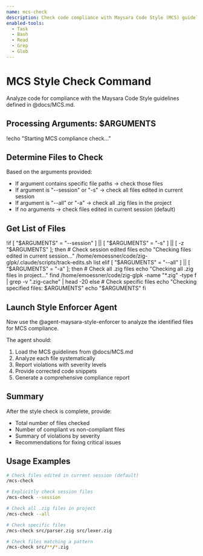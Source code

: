 ```yaml
---
name: mcs-check
description: Check code compliance with Maysara Code Style (MCS) guidelines
enabled-tools:
  - Task
  - Bash
  - Read
  - Grep
  - Glob
---
```


# MCS Style Check Command

Analyze code for compliance with the Maysara Code Style guidelines defined in @docs/MCS.md.

## Processing Arguments: $ARGUMENTS

!echo "Starting MCS compliance check..."

## Determine Files to Check

Based on the arguments provided:
- If argument contains specific file paths → check those files
- If argument is "--session" or "-s" → check all files edited in current session
- If argument is "--all" or "-a" → check all .zig files in the project
- If no arguments → check files edited in current session (default)

## Get List of Files

!if [ "$ARGUMENTS" = "--session" ] || [ "$ARGUMENTS" = "-s" ] || [ -z "$ARGUMENTS" ]; then
    # Check session edited files
    echo "Checking files edited in current session..."
    /home/emoessner/code/zig-glpk/.claude/scripts/track-edits.sh list
elif [ "$ARGUMENTS" = "--all" ] || [ "$ARGUMENTS" = "-a" ]; then
    # Check all .zig files
    echo "Checking all .zig files in project..."
    find /home/emoessner/code/zig-glpk -name "*.zig" -type f | grep -v ".zig-cache" | head -20
else
    # Check specific files
    echo "Checking specified files: $ARGUMENTS"
    echo "$ARGUMENTS"
fi

## Launch Style Enforcer Agent

Now use the @agent-maysara-style-enforcer to analyze the identified files for MCS compliance.

The agent should:
1. Load the MCS guidelines from @docs/MCS.md
2. Analyze each file systematically
3. Report violations with severity levels
4. Provide corrected code snippets
5. Generate a comprehensive compliance report

## Summary

After the style check is complete, provide:
- Total number of files checked
- Number of compliant vs non-compliant files
- Summary of violations by severity
- Recommendations for fixing critical issues

## Usage Examples

```bash
# Check files edited in current session (default)
/mcs-check

# Explicitly check session files
/mcs-check --session

# Check all .zig files in project
/mcs-check --all

# Check specific files
/mcs-check src/parser.zig src/lexer.zig

# Check files matching a pattern
/mcs-check src/**/*.zig
```